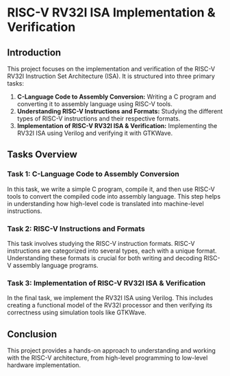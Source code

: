 

# RISC-V RV32I ISA Implementation & Verification

## Introduction
This project focuses on the implementation and verification of the RISC-V RV32I Instruction Set Architecture (ISA). It is structured into three primary tasks:

1. **C-Language Code to Assembly Conversion:** Writing a C program and converting it to assembly language using RISC-V tools.
2. **Understanding RISC-V Instructions and Formats:** Studying the different types of RISC-V instructions and their respective formats.
3. **Implementation of RISC-V RV32I ISA & Verification:** Implementing the RV32I ISA using Verilog and verifying it with GTKWave.

## Tasks Overview

### Task 1: C-Language Code to Assembly Conversion
In this task, we write a simple C program, compile it, and then use RISC-V tools to convert the compiled code into assembly language. This step helps in understanding how high-level code is translated into machine-level instructions.

### Task 2: RISC-V Instructions and Formats
This task involves studying the RISC-V instruction formats. RISC-V instructions are categorized into several types, each with a unique format. Understanding these formats is crucial for both writing and decoding RISC-V assembly language programs.

### Task 3: Implementation of RISC-V RV32I ISA & Verification
In the final task, we implement the RV32I ISA using Verilog. This includes creating a functional model of the RV32I processor and then verifying its correctness using simulation tools like GTKWave.

## Conclusion
This project provides a hands-on approach to understanding and working with the RISC-V architecture, from high-level programming to low-level hardware implementation.

